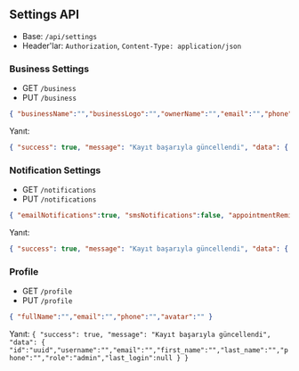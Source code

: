 ## Settings API

- Base: `/api/settings`
- Header'lar: `Authorization`, `Content-Type: application/json`

### Business Settings
- GET `/business`
- PUT `/business`
```json
{ "businessName":"","businessLogo":"","ownerName":"","email":"","phone":"","address":"","website":"","description":"","workingHours":{} }
```
Yanıt:
```json
{ "success": true, "message": "Kayıt başarıyla güncellendi", "data": { "id":"uuid","business_name":"","business_logo":"","owner_name":"","email":"","phone":"","address":"","website":"","description":"","working_hours":{}, "updated_at":"2024-01-01T10:00:00Z" } }
```

### Notification Settings
- GET `/notifications`
- PUT `/notifications`
```json
{ "emailNotifications":true, "smsNotifications":false, "appointmentReminders":true, "newCustomerAlerts":true, "paymentAlerts":true }
```
Yanıt:
```json
{ "success": true, "message": "Kayıt başarıyla güncellendi", "data": { "email_notifications": true, "sms_notifications": false, "appointment_reminders": true, "new_customer_alerts": true, "payment_alerts": true } }
```

### Profile
- GET `/profile`
- PUT `/profile`
```json
{ "fullName":"","email":"","phone":"","avatar":"" }
```
Yanıt: `{ "success": true, "message": "Kayıt başarıyla güncellendi", "data": { "id":"uuid","username":"","email":"","first_name":"","last_name":"","phone":"","role":"admin","last_login":null } }`

